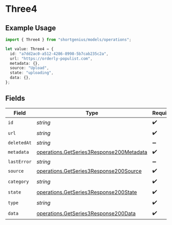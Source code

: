 # Three4

## Example Usage

```typescript
import { Three4 } from "shortgenius/models/operations";

let value: Three4 = {
  id: "a7dd2ac0-a512-4286-8998-5b7cab235c2a",
  url: "https://orderly-populist.com",
  metadata: {},
  source: "Upload",
  state: "uploading",
  data: {},
};
```

## Fields

| Field                                                                                                | Type                                                                                                 | Required                                                                                             | Description                                                                                          |
| ---------------------------------------------------------------------------------------------------- | ---------------------------------------------------------------------------------------------------- | ---------------------------------------------------------------------------------------------------- | ---------------------------------------------------------------------------------------------------- |
| `id`                                                                                                 | *string*                                                                                             | :heavy_check_mark:                                                                                   | N/A                                                                                                  |
| `url`                                                                                                | *string*                                                                                             | :heavy_check_mark:                                                                                   | N/A                                                                                                  |
| `deletedAt`                                                                                          | *string*                                                                                             | :heavy_minus_sign:                                                                                   | N/A                                                                                                  |
| `metadata`                                                                                           | [operations.GetSeries3Response200Metadata](../../models/operations/getseries3response200metadata.md) | :heavy_check_mark:                                                                                   | N/A                                                                                                  |
| `lastError`                                                                                          | *string*                                                                                             | :heavy_minus_sign:                                                                                   | N/A                                                                                                  |
| `source`                                                                                             | [operations.GetSeries3Response200Source](../../models/operations/getseries3response200source.md)     | :heavy_check_mark:                                                                                   | N/A                                                                                                  |
| `category`                                                                                           | *string*                                                                                             | :heavy_check_mark:                                                                                   | N/A                                                                                                  |
| `state`                                                                                              | [operations.GetSeries3Response200State](../../models/operations/getseries3response200state.md)       | :heavy_check_mark:                                                                                   | N/A                                                                                                  |
| `type`                                                                                               | *string*                                                                                             | :heavy_check_mark:                                                                                   | N/A                                                                                                  |
| `data`                                                                                               | [operations.GetSeries3Response200Data](../../models/operations/getseries3response200data.md)         | :heavy_check_mark:                                                                                   | N/A                                                                                                  |